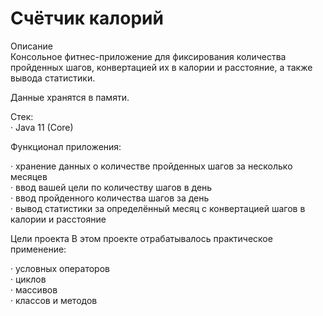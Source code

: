 # Счётчик калорий
    
Описание    
Консольное фитнес-приложение для фиксирования количества пройденных шагов, конвертацией их в калории и расстояние, а также вывода статистики.

Данные хранятся в памяти.

Стек:   
· Java 11 (Core)    

 Функционал приложения: 

 · хранение данных о количестве пройденных шагов за несколько месяцев   
 · ввод вашей цели по количеству шагов в день   
 · ввод пройденного количества шагов за день    
 · вывод статистики за определённый месяц с конвертацией шагов в калории и расстояние       

Цели проекта
В этом проекте отрабатывалось практическое применение:
    
· условных операторов   
· циклов    
· массивов  
· классов и методов 
